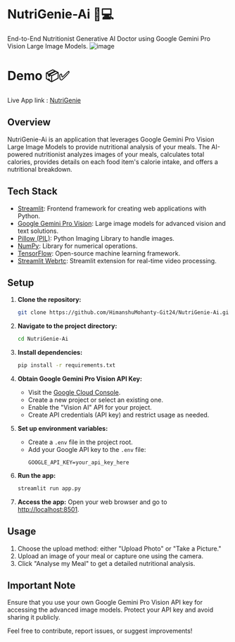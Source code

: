 # NutriGenie-Ai 🍏💻

End-to-End Nutritionist Generative AI Doctor using Google Gemini Pro Vision Large Image Models.
![image](https://github.com/HimanshuMohanty-Git24/NutriGenie-Ai/assets/94133298/1a946072-4a89-456a-9d5d-44473fd66602)


# Demo 📦✅

Live App link : [NutriGenie](https://nutrigenie-ai.streamlit.app/)

## Overview

NutriGenie-Ai is an application that leverages Google Gemini Pro Vision Large Image Models to provide nutritional analysis of your meals. The AI-powered nutritionist analyzes images of your meals, calculates total calories, provides details on each food item's calorie intake, and offers a nutritional breakdown.

## Tech Stack

- [Streamlit](https://streamlit.io/): Frontend framework for creating web applications with Python.
- [Google Gemini Pro Vision](https://cloud.google.com/blog/topics/inside-google-cloud/advanced-solutions-for-vision-and-text-using-gemini-pro): Large image models for advanced vision and text solutions.
- [Pillow (PIL)](https://pillow.readthedocs.io/en/stable/): Python Imaging Library to handle images.
- [NumPy](https://numpy.org/): Library for numerical operations.
- [TensorFlow](https://www.tensorflow.org/): Open-source machine learning framework.
- [Streamlit Webrtc](https://github.com/whitphx/streamlit-webrtc): Streamlit extension for real-time video processing.

## Setup

1. **Clone the repository:**
   ```bash
   git clone https://github.com/HimanshuMohanty-Git24/NutriGenie-Ai.git
   ```

2. **Navigate to the project directory:**
   ```bash
   cd NutriGenie-Ai
   ```

3. **Install dependencies:**
   ```bash
   pip install -r requirements.txt
   ```

4. **Obtain Google Gemini Pro Vision API Key:**
   - Visit the [Google Cloud Console](https://console.cloud.google.com/).
   - Create a new project or select an existing one.
   - Enable the "Vision AI" API for your project.
   - Create API credentials (API key) and restrict usage as needed.

5. **Set up environment variables:**
   - Create a `.env` file in the project root.
   - Add your Google API key to the `.env` file:
     ```env
     GOOGLE_API_KEY=your_api_key_here
     ```

6. **Run the app:**
   ```bash
   streamlit run app.py
   ```

7. **Access the app:**
   Open your web browser and go to [http://localhost:8501](http://localhost:8501).

## Usage

1. Choose the upload method: either "Upload Photo" or "Take a Picture."
2. Upload an image of your meal or capture one using the camera.
3. Click "Analyse my Meal" to get a detailed nutritional analysis.

## Important Note

Ensure that you use your own Google Gemini Pro Vision API key for accessing the advanced image models. Protect your API key and avoid sharing it publicly.

Feel free to contribute, report issues, or suggest improvements!
